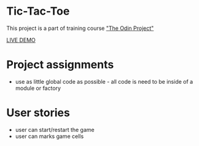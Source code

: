 # Tic-Tac-Toe
This project is a part of training course ["The Odin Project"](https://www.theodinproject.com/paths/full-stack-javascript/courses/javascript/lessons/tic-tac-toe)

[LIVE DEMO](https://jewgienijd.github.io/Tic-Tac-Toe/)

# Project assignments
- use as little global code as possible - all code is need to be inside of a module or factory

# User stories
- user can start/restart the game
- user can marks game cells
